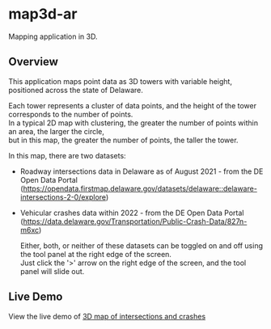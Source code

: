 # map3d-ar
Mapping application in 3D.

## Overview
This application maps point data as 3D towers with variable height, positioned across the state of Delaware.

   Each tower represents a cluster of data points, and the height of the tower corresponds to the number of points.  
   In a typical 2D map with clustering, the greater the number of points within an area, the larger the circle,  
   but in this map, the greater the number of points, the taller the tower.  

In this map, there are two datasets:
* Roadway intersections data in Delaware as of August 2021 - from the DE Open Data Portal (<https://opendata.firstmap.delaware.gov/datasets/delaware::delaware-intersections-2-0/explore>)
* Vehicular crashes data within 2022 - from the DE Open Data Portal (<https://data.delaware.gov/Transportation/Public-Crash-Data/827n-m6xc>)

   Either, both, or neither of these datasets can be toggled on and off using the tool panel at the right edge of the screen.  
   Just click the '>' arrow on the right edge of the screen, and the tool panel will slide out.  

## Live Demo
View the live demo of [3D map of intersections and crashes](https://de-data-lab.github.io/map3d-ar/build-html/map_traffic.html)
